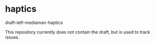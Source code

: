 # haptics
draft-ietf-mediaman-haptics

This repository currently does not contain the draft, but is used to track issues.

